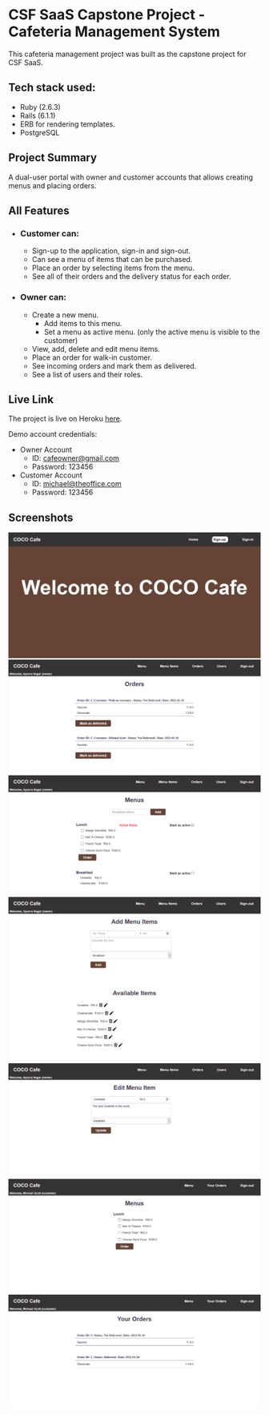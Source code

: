 # CSF SaaS Capstone Project - Cafeteria Management System

This cafeteria management project was built as the capstone project for CSF SaaS.

## Tech stack used:

- Ruby (2.6.3)
- Rails (6.1.1)
- ERB for rendering templates.
- PostgreSQL

## Project Summary

A dual-user portal with owner and customer accounts that allows creating menus and placing orders.

## All Features

- ### Customer can:

  - Sign-up to the application, sign-in and sign-out.
  - Can see a menu of items that can be purchased.
  - Place an order by selecting items from the menu.
  - See all of their orders and the delivery status for each order.

- ### Owner can:
  - Create a new menu.
    - Add items to this menu.
    - Set a menu as active menu. (only the active menu is visible to the customer)
  - View, add, delete and edit menu items.
  - Place an order for walk-in customer.
  - See incoming orders and mark them as delivered.
  - See a list of users and their roles.

## Live Link

The project is live on Heroku [here](https://apurva-cafeteria-manager.herokuapp.com/).

Demo account credentials:

- Owner Account
  - ID: cafeowner@gmail.com
  - Password: 123456
- Customer Account
  - ID: michael@theoffice.com
  - Password: 123456

## Screenshots

![Landing Page](./screenshots/landingpage.png)
![Owner Order Page](./screenshots/orders-owner.png)
![Owner Menu Page](./screenshots/menus-owner.png)
![Owner Menu Items Page](./screenshots/menu-items-owner.png)
![Owner Edit Menu Items Page](./screenshots/edit-menu-items-owner.png)
![Customer Menu Page](./screenshots/menu-customer.png)
![Customer Order Page](./screenshots/orders-customer.png)
